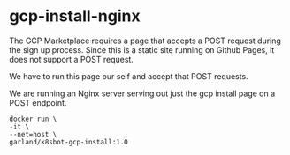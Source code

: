 gcp-install-nginx
==================

The GCP Marketplace requires a page that accepts a POST request during the sign
up process.  Since this is a static site running on Github Pages, it does not
support a POST request.  

We have to run this page our self and accept that POST requests.

We are running an Nginx server serving out just the gcp install page on a POST
endpoint.


```
docker run \
-it \
--net=host \
garland/k8sbot-gcp-install:1.0
```
